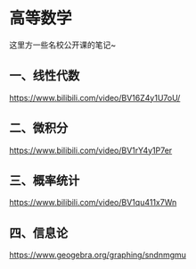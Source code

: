 # 高等数学
这里方一些名校公开课的笔记~

## 一、线性代数
https://www.bilibili.com/video/BV16Z4y1U7oU/


## 二、微积分
https://www.bilibili.com/video/BV1rY4y1P7er


## 三、概率统计
https://www.bilibili.com/video/BV1qu411x7Wn

## 四、信息论


https://www.geogebra.org/graphing/sndnmgmu
